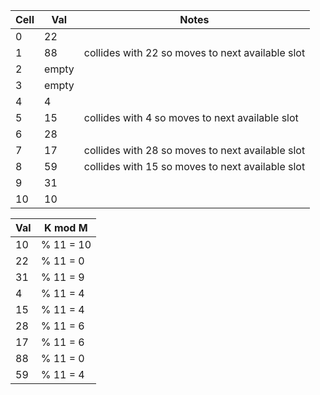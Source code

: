 
| Cell | Val   | Notes		                                      |  
|------|-------|--------------------------------------------------| 
| 0	   | 22	   |	                                              |  
| 1	   | 88	   | collides with 22 so moves to next available slot |	 
| 2	   | empty |		                                          |  
| 3	   | empty |		                                          |  
| 4	   | 4	   |	                                              |  
| 5	   | 15	   | collides with 4 so moves to next available slot  |	 
| 6	   | 28	   |	                                              |  
| 7	   | 17	   | collides with 28 so moves to next available slot |	 
| 8	   | 59	   | collides with 15 so moves to next available slot |	
| 9	   | 31	   |			                                      |
| 10   | 10	   |		                                          |

| Val | K mod M |
|-----| --------|
| 10  | % 11 = 10 |
| 22  | % 11 = 0 |
| 31  | % 11 = 9 |
| 4   | % 11 = 4 |
| 15  | % 11 = 4 |
| 28  | % 11 = 6 |
| 17  | % 11 = 6 |
| 88  | % 11 = 0 |
| 59  | % 11 = 4 |






